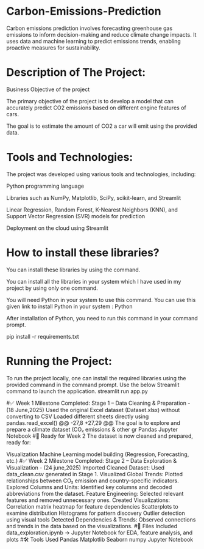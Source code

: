 # Carbon-Emissions-Prediction
Carbon emissions prediction involves forecasting greenhouse gas emissions to inform decision-making and reduce climate change impacts. It uses data and machine learning to predict emissions trends, enabling proactive measures for sustainability.

# Description of The Project:
Business Objective of the project

The primary objective of the project is to develop a model that can accurately predict CO2 emissions based on different engine features of cars.

The goal is to estimate the amount of CO2 a car will emit using the provided data.

# Tools and Technologies:
The project was developed using various tools and technologies, including:

Python programming language

Libraries such as NumPy, Matplotlib, SciPy, scikit-learn, and Streamlit

Linear Regression, Random Forest, K-Nearest Neighbors (KNN), and Support Vector Regression (SVR) models for prediction

Deployment on the cloud using Streamlit
# How to install these libraries?
You can install these libraries by using the command.

You can install all the libraries in your system which I have used in my project by using only one command.

You will need Python in your system to use this command. You can use this given link to install Python in your system : Python

After installation of Python, you need to run this command in your command prompt.

pip install -r requirements.txt 

# Running the Project:
To run the project locally, one can install the required libraries using the provided command in the command prompt. Use the below Streamlit command to launch the application.
streamlit run app.py 


#✅ Week 1 Milestone Completed: Stage 1 – Data Cleaning & Preparation - (18 June,2025)
Used the original Excel dataset (Dataset.xlsx) without converting to CSV
Loaded different sheets directly using pandas.read_excel() @@ -27,8 +27,29 @@ The goal is to explore and prepare a climate dataset (CO₂ emissions & other gr
Pandas
Jupyter Notebook
#🚀 Ready for Week 2
The dataset is now cleaned and prepared, ready for:

Visualization
Machine Learning model building (Regression, Forecasting, etc.)
#✅ Week 2 Milestone Completed: Stage 2 – Data Exploration & Visualization - (24 june,2025)
Imported Cleaned Dataset: Used data_clean.csv generated in Stage 1.
Visualized Global Trends: Plotted relationships between CO₂ emission and country-specific indicators.
Explored Columns and Units: Identified key columns and decoded abbreviations from the dataset.
Feature Engineering: Selected relevant features and removed unnecessary ones.
Created Visualizations:
Correlation matrix heatmap for feature dependencies
Scatterplots to examine distribution
Histograms for pattern discovery
Outlier detection using visual tools
Detected Dependencies & Trends: Observed connections and trends in the data based on the visualizations.
#📁 Files Included
data_exploration.ipynb → Jupyter Notebook for EDA, feature analysis, and plots
#🛠 Tools Used
Pandas
Matplotlib
Seaborn
numpy
Jupyter Notebook
